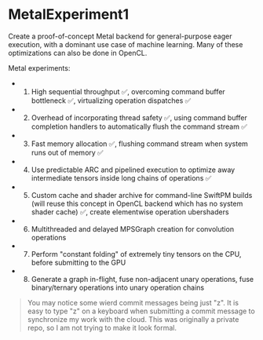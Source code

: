 # MetalExperiment1

Create a proof-of-concept Metal backend for general-purpose eager execution, with a dominant use case of machine learning. Many of these optimizations can also be done in OpenCL.

Metal experiments:
- 1) High sequential throughput :white_check_mark:, overcoming command buffer bottleneck :white_check_mark:, virtualizing operation dispatches :white_check_mark:
- 2) Overhead of incorporating thread safety :white_check_mark:, using command buffer completion handlers to automatically flush the command stream :white_check_mark:
- 3) Fast memory allocation :white_check_mark:, flushing command stream when system runs out of memory :white_check_mark:
- 4) Use predictable ARC and pipelined execution to optimize away intermediate tensors inside long chains of operations :white_check_mark:
- 5) Custom cache and shader archive for command-line SwiftPM builds (will reuse this concept in OpenCL backend which has no system shader cache) :white_check_mark:, create elementwise operation ubershaders
- 6) Multithreaded and delayed MPSGraph creation for convolution operations
- 7) Perform "constant folding" of extremely tiny tensors on the CPU, before submitting to the GPU
- 8) Generate a graph in-flight, fuse non-adjacent unary operations, fuse binary/ternary operations into unary operation chains

> You may notice some wierd commit messages being just "z". It is easy to type "z" on a keyboard when submitting a commit message to synchronize my work with the cloud. This was originally a private repo, so I am not trying to make it look formal.
